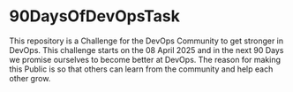 # 90DaysOfDevOpsTask
This repository is a Challenge for the DevOps Community to get stronger in DevOps. This challenge starts on the 08 April 2025 and in the next 90 Days we promise ourselves to become better at DevOps. The reason for making this Public is so that others can learn from the community and help each other grow.
